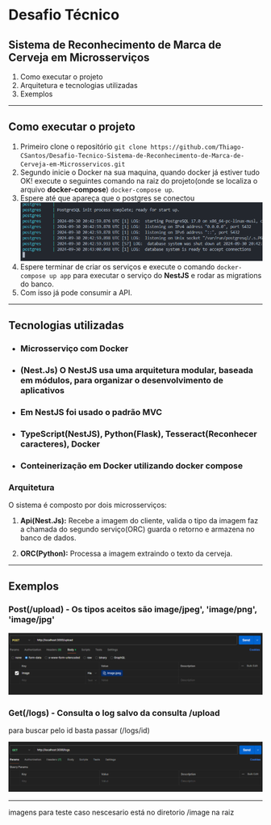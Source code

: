 # Desafio Técnico

## Sistema de Reconhecimento de Marca de Cerveja em Microsserviços

1. Como executar o projeto
2. Arquitetura e tecnologias utilizadas
3. Exemplos

----------

## Como executar o projeto

1. Primeiro clone o repositório `git clone https://github.com/Thiago-CSantos/Desafio-Tecnico-Sistema-de-Reconhecimento-de-Marca-de-Cerveja-em-Microsservicos.git`
2. Segundo inicie o Docker na sua maquina, quando docker já estiver tudo OK!
execute o seguintes comando na raiz do projeto(onde se localiza o arquivo **docker-compose**) ` docker-compose up `.
4. Espere até que apareça que o postgres se conectou ![alt text](image-3.png)
3. Espere terminar de criar os serviços e execute o comando ` docker-compose up app ` para executar o serviço do **NestJS** e rodar as migrations do banco.
4. Com isso já pode consumir a API.

----------

## Tecnologias utilizadas

- ### Microsserviço com Docker

- ### (Nest.Js) O **NestJS** usa uma arquitetura modular, baseada em módulos, para organizar o desenvolvimento de aplicativos

- ### Em **NestJS** foi usado o padrão MVC

- ### TypeScript(NestJS), Python(Flask), Tesseract(Reconhecer caracteres), Docker

- ### Conteinerização em Docker utilizando docker compose

### Arquitetura

O sistema é composto por dois microsserviços:

1. **Api(Nest.Js):** Recebe a imagem do cliente, valida o tipo da imagem faz a chamada do segundo serviço(ORC) guarda o retorno e armazena no banco de dados.

2. **ORC(Python):** Processa a imagem extraindo o texto da cerveja.

----------

## Exemplos

### Post(/upload) - Os tipos aceitos são image/jpeg', 'image/png', 'image/jpg'

![alt text](image-1.png)

### Get(/logs) - Consulta o log salvo da consulta /upload

para buscar pelo id basta passar (/logs/id)

![alt text](image-2.png)

----------

imagens para teste caso nescesario está no diretorio /image na raiz
